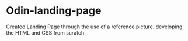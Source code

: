 # Odin-landing-page
Created Landing Page through the use of a reference picture. developing the HTML and CSS from scratch
